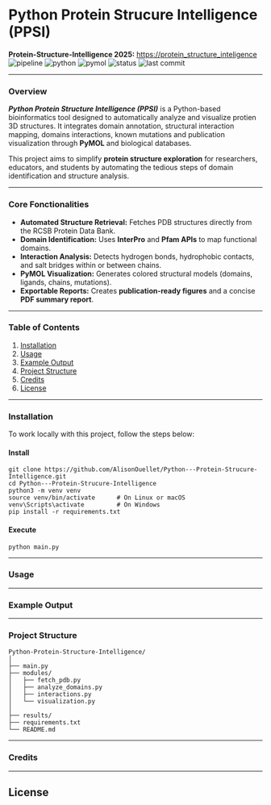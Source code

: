 # Python Protein Strucure Intelligence (PPSI)

**Protein-Structure-Intelligence 2025:** [https://protein_structure_inteligence](https://protein_structure_inteligence)  
![pipeline](https://img.shields.io/badge/pipeline-passed-brightgreen?style=flat-square)
![python](https://img.shields.io/badge/python-3.11-gray?style=flat-square)
![pymol](https://img.shields.io/badge/pymol-compatible-orange?style=flat-square)
![status](https://img.shields.io/badge/status-active-brightgreen?style=flat-square)
![last commit](https://img.shields.io/github/last-commit/AlisonOuellet/Python---Protein-Strucure-Intelligence?style=flat-square)

---

### Overview
***Python Protein Structure Intelligence (PPSI)*** is a Python-based bioinformatics tool designed to automatically analyze and visualize protien 3D structures. It integrates domain annotation, structural interaction mapping, domains interactions, known mutations and publication visualization through **PyMOL** and biological databases.

This project aims to simplify **protein structure exploration** for researchers, educators, and students by automating the tedious steps of domain identification and structure analysis.

---

### Core Fonctionalities
- **Automated Structure Retrieval:** Fetches PDB structures directly from the RCSB Protein Data Bank.  
- **Domain Identification:** Uses **InterPro** and **Pfam APIs** to map functional domains.  
- **Interaction Analysis:** Detects hydrogen bonds, hydrophobic contacts, and salt bridges within or between chains.  
- **PyMOL Visualization:** Generates colored structural models (domains, ligands, chains, mutations).  
- **Exportable Reports:** Creates **publication-ready figures** and a concise **PDF summary report**.

---

### Table of Contents
1. [Installation](#installation)
2. [Usage](#usage)
3. [Example Output](#example-output)
4. [Project Structure](#project-structure)
5. [Credits](#credits)
6. [License](#license)

---

### Installation
To work locally with this project, follow the steps below:

#### Install
```
git clone https://github.com/AlisonOuellet/Python---Protein-Strucure-Intelligence.git
cd Python---Protein-Strucure-Intelligence
python3 -m venv venv
source venv/bin/activate      # On Linux or macOS
venv\Scripts\activate         # On Windows
pip install -r requirements.txt
```
#### Execute
```
python main.py
```

---

### Usage

---

### Example Output

---

### Project Structure
```
Python-Protein-Structure-Intelligence/
│
├── main.py                 
├── modules/
│   ├── fetch_pdb.py      
│   ├── analyze_domains.py 
│   ├── interactions.py    
│   └── visualization.py   
│
├── results/              
├── requirements.txt
└── README.md
```

---

### Credits

---

## License

